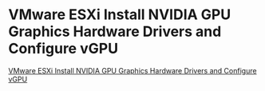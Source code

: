 # VMware ESXi Install NVIDIA GPU Graphics Hardware Drivers and Configure vGPU
[VMware ESXi Install NVIDIA GPU Graphics Hardware Drivers and Configure vGPU](https://aiwithcloud.com/2022/09/15/vmware_esxi_install_nvidia_gpu_graphics_hardware_drivers_and_configure_vgpu/)
